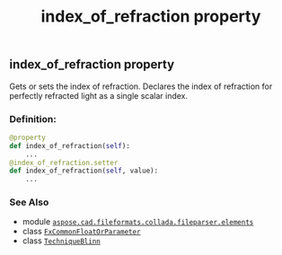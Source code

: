 ﻿---
title: index_of_refraction property
second_title: Aspose.CAD for Python via .NET API References
description: 
type: docs
weight: 60
url: /python-net/aspose.cad.fileformats.collada.fileparser.elements/techniqueblinn/index_of_refraction/
is_root: false
---

## index_of_refraction property


Gets or sets the index of refraction.
Declares the index of refraction for perfectly refracted light as a single scalar index.
### Definition:
```python
@property
def index_of_refraction(self):
    ...
@index_of_refraction.setter
def index_of_refraction(self, value):
    ...
```

### See Also
* module [`aspose.cad.fileformats.collada.fileparser.elements`](../../)
* class [`FxCommonFloatOrParameter`](/cad/python-net/aspose.cad.fileformats.collada.fileparser.elements/fxcommonfloatorparameter)
* class [`TechniqueBlinn`](/cad/python-net/aspose.cad.fileformats.collada.fileparser.elements/techniqueblinn)
